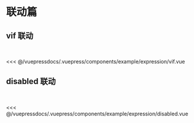 
# 联动篇

## vif 联动
  

<demo-block>
<example-expression-vif slot="source"/>
 <<< @/vuepressdocs/.vuepress/components/example/expression/vif.vue
</demo-block>

## disabled 联动
  

<demo-block>
<example-expression-disabled slot="source"/>
 <<< @/vuepressdocs/.vuepress/components/example/expression/disabled.vue
</demo-block>
